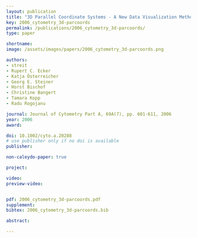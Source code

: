 ```yaml
---
layout: publication
title: "3D Parallel Coordinate Systems - A New Data Visualization Method in the Context of Microscopy-Based Multicolor Tissue Cytometry"
key: 2006_cytometry_3d-parcoords
permalink: /publications/2006_cytometry_3d-parcoords/
type: paper

shortname:
image: /assets/images/papers/2006_cytometry_3d-parcoords.png

authors:
- streit
- Rupert C. Ecker
- Katja Österreicher
- Georg E. Steiner
- Horst Bischof
- Christine Bangert
- Tamara Kopp
- Radu Rogojanu

journal: Journal of Cytometry Part A, 69A(7), pp. 601-611, 2006
year: 2006
award: 

doi: 10.1002/cyto.a.20288
# use publisher only if no doi is available
publisher: 

non-caleydo-paper: true

project:

video:
preview-video:


pdf: 2006_cytometry_3d-parcoords.pdf
supplement:
bibtex: 2006_cytometry_3d-parcoords.bib

abstract: 

---
```



